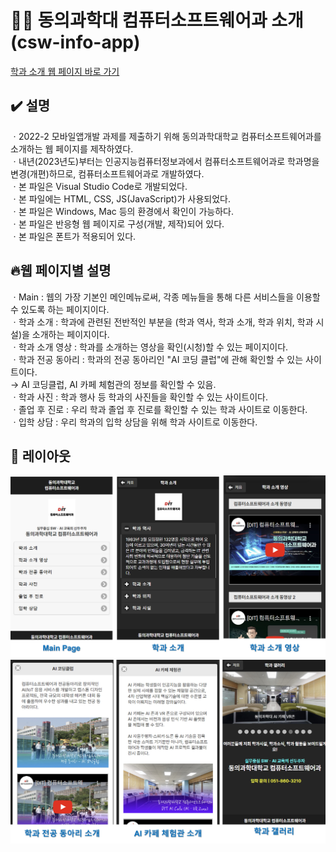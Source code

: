 # 👨‍💻 동의과학대 컴퓨터소프트웨어과 소개 (csw-info-app)

[학과 소개 웹 페이지 바로 가기](https://SeulJaeHyuk.github.io/csw-info-app/) <br>

## ✔️ 설명
ㆍ2022-2 모바일앱개발 과제를 제출하기 위해 동의과학대학교 컴퓨터소프트웨어과를 소개하는 웹 페이지를 제작하였다. <br>
ㆍ내년(2023년도)부터는 인공지능컴퓨터정보과에서 컴퓨터소프트웨어과로 학과명을 변경(개편)하므로, 컴퓨터소프트웨어과로 개발하였다. <br>
ㆍ본 파일은 Visual Studio Code로 개발되었다. <br>
ㆍ본 파일에는 HTML, CSS, JS(JavaScript)가 사용되었다. <br>
ㆍ본 파일은 Windows, Mac 등의 환경에서 확인이 가능하다. <br>
ㆍ본 파일은 반응형 웹 페이지로 구성(개발, 제작)되어 있다. <br>
ㆍ본 파일은 폰트가 적용되어 있다. <br>

## 🔥웹 페이지별 설명
ㆍMain : 웹의 가장 기본인 메인메뉴로써, 각종 메뉴들을 통해 다른 서비스들을 이용할 수 있도록 하는 페이지이다. <br>
ㆍ학과 소개 : 학과에 관련된 전반적인 부분을 (학과 역사, 학과 소개, 학과 위치, 학과 시설)을 소개하는 페이지이다. <br>
ㆍ학과 소개 영상 : 학과를 소개하는 영상을 확인(시청)할 수 있는 페이지이다. <br>
ㆍ학과 전공 동아리 : 학과의 전공 동아리인 "AI 코딩 클럽"에 관해 확인할 수 있는 사이트이다. <br>
     → AI 코딩클럽, AI 카페 체험관의 정보를 확인할 수 있음. <br>
ㆍ학과 사진 : 학과 행사 등 학과의 사진들을 확인할 수 있는 사이트이다. <br>
ㆍ졸업 후 진로 : 우리 학과 졸업 후 진로를 확인할 수 있는 학과 사이트로 이동한다. <br>
ㆍ입학 상담 : 우리 학과의 입학 상담을 위해 학과 사이트로 이동한다.


## 📱 레이아웃
![레이아웃](https://github.com/SeulJaeHyuk/csw-info-app/blob/main/image/main.jpg) <br>
![레이아웃](https://github.com/SeulJaeHyuk/csw-info-app/blob/main/image/main2.jpg)

